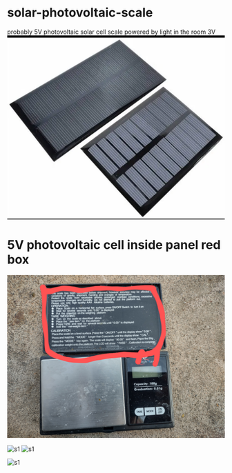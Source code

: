 # solar-photovoltaic-scale
probably 5V photovoltaic solar cell
scale powered by light in the room 3V
![s1](https://github.com/c4pt000/solar-photovoltaic-scale/raw/main/Screenshot_20220217-234915-242~5.png)

# 5V photovoltaic cell inside panel red box
![s1](https://github.com/c4pt000/solar-photovoltaic-scale/raw/main/IMG_20220221_132150704_HDR~2.jpg)

![s1](https://github.com/c4pt000/solar-photovoltaic-scale/raw/main/IMG_20220221_132150704_HDR.jpg)
![s1](https://github.com/c4pt000/solar-photovoltaic-scale/raw/main/IMG_20220221_132051600_HDR.jpg)

![s1](https://github.com/c4pt000/solar-photovoltaic-scale/raw/main/IMG_20220221_132038704_HDR.jpg)

